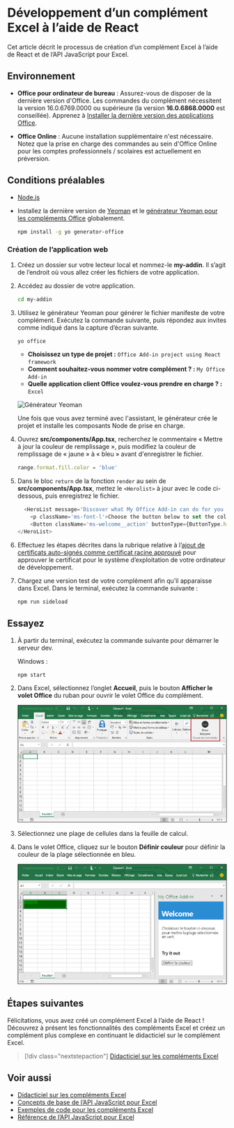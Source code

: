 # <a name="build-an-excel-add-in-using-react"></a>Développement d’un complément Excel à l’aide de React

Cet article décrit le processus de création d’un complément Excel à l’aide de React et de l’API JavaScript pour Excel.

## <a name="environment"></a>Environnement

- **Office pour ordinateur de bureau** : Assurez-vous de disposer de la dernière version d'Office. Les commandes du complément nécessitent la version 16.0.6769.0000 ou supérieure (la version **16.0.6868.0000** est conseillée). Apprenez à [Installer la dernière version des applications Office](http://aka.ms/latestoffice). 
 
- **Office Online** : Aucune installation supplémentaire n'est nécessaire. Notez que la prise en charge des commandes au sein d'Office Online pour les comptes professionnels / scolaires est actuellement en préversion.

## <a name="prerequisites"></a>Conditions préalables

- [Node.js](https://nodejs.org)

- Installez la dernière version de [Yeoman](https://github.com/yeoman/yo) et le [générateur Yeoman pour les compléments Office](https://github.com/OfficeDev/generator-office) globalement.
    ```bash
    npm install -g yo generator-office
    ```

### <a name="create-the-web-app"></a>Création de l’application web

1. Créez un dossier sur votre lecteur local et nommez-le **my-addin**. Il s’agit de l’endroit où vous allez créer les fichiers de votre application.

2. Accédez au dossier de votre application.

    ```bash
    cd my-addin
    ```

3. Utilisez le générateur Yeoman pour générer le fichier manifeste de votre complément. Exécutez la commande suivante, puis répondez aux invites comme indiqué dans la capture d’écran suivante.

    ```bash
    yo office
    ```

    - **Choisissez un type de projet :** `Office Add-in project using React framework`
    - **Comment souhaitez-vous nommer votre complément ? :** `My Office Add-in`
    - **Quelle application client Office voulez-vous prendre en charge ? :** `Excel`

    ![Générateur Yeoman](../images/yo-office-excel-react.png)
    
    Une fois que vous avez terminé avec l'assistant, le générateur crée le projet et installe les composants Node de prise en charge.

4.  Ouvrez **src/components/App.tsx**, recherchez le commentaire « Mettre à jour la couleur de remplissage », puis modifiez la couleur de remplissage de « jaune » à « bleu » avant d'enregistrer le fichier. 

    ```js
    range.format.fill.color = 'blue'

    ```

5. Dans le bloc `return` de la fonction `render` au sein de **src/components/App.tsx**, mettez le `<Herolist>` à jour avec le code ci-dessous, puis enregistrez le fichier. 

    ```js
      <HeroList message='Discover what My Office Add-in can do for you today!' items={this.state.listItems}>
        <p className='ms-font-l'>Choose the button below to set the color of the selected range to blue. <b>Set color</b>.</p>
        <Button className='ms-welcome__action' buttonType={ButtonType.hero} iconProps={{ iconName: 'ChevronRight' }} onClick={this.click}>Run</Button>
    </HeroList>
    ```

6. Effectuez les étapes décrites dans la rubrique relative à l’[ajout de certificats auto-signés comme certificat racine approuvé](https://github.com/OfficeDev/generator-office/blob/master/src/docs/ssl.md) pour approuver le certificat pour le système d’exploitation de votre ordinateur de développement.

7. Chargez une version test de votre complément afin qu’il apparaisse dans Excel. Dans le terminal, exécutez la commande suivante : 
    
    ```bash
    npm run sideload
    ```

## <a name="try-it-out"></a>Essayez

1. À partir du terminal, exécutez la commande suivante pour démarrer le serveur dev.

    Windows :
    ```bash
    npm start
    ```

2. Dans Excel, sélectionnez l’onglet **Accueil**, puis le bouton **Afficher le volet Office** du ruban pour ouvrir le volet Office du complément.

    ![Bouton Complément Excel](../images/excel-quickstart-addin-2b.png)

3. Sélectionnez une plage de cellules dans la feuille de calcul.

4. Dans le volet Office, cliquez sur le bouton **Définir couleur** pour définir la couleur de la plage sélectionnée en bleu.

    ![Complément Excel](../images/excel-quickstart-addin-2c.png)

## <a name="next-steps"></a>Étapes suivantes

Félicitations, vous avez créé un complément Excel à l’aide de React ! Découvrez à présent les fonctionnalités des compléments Excel et créez un complément plus complexe en continuant le didacticiel sur le complément Excel.

> [!div class="nextstepaction"]
> [Didacticiel sur les compléments Excel](../tutorials/excel-tutorial.yml)

## <a name="see-also"></a>Voir aussi

* [Didacticiel sur les compléments Excel](../tutorials/excel-tutorial-create-table.md)
* [Concepts de base de l’API JavaScript pour Excel](../excel/excel-add-ins-core-concepts.md)
* [Exemples de code pour les compléments Excel](http://dev.office.com/code-samples#?filters=excel,office%20add-ins)
* [Référence de l’API JavaScript pour Excel](https://dev.office.com/reference/add-ins/excel/excel-add-ins-reference-overview)
